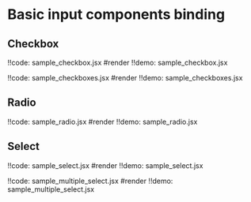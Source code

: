 # Basic input components binding

## Checkbox

!!code: sample_checkbox.jsx #render
!!demo: sample_checkbox.jsx

!!code: sample_checkboxes.jsx #render
!!demo: sample_checkboxes.jsx

## Radio

!!code: sample_radio.jsx #render
!!demo: sample_radio.jsx

## Select

!!code: sample_select.jsx #render
!!demo: sample_select.jsx



!!code: sample_multiple_select.jsx #render
!!demo: sample_multiple_select.jsx


